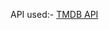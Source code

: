 API used:- <a href='https://api.themoviedb.org/3/tv/popular?api_key=6d47a4eb4a550f0aec87d70e03ce12ae'>TMDB API</a>
